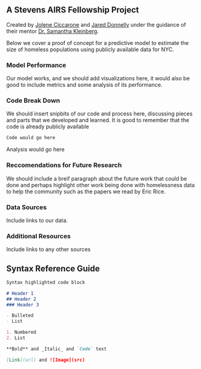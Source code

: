 ## A Stevens AIRS Fellowship Project

Created by [Jolene Ciccarone](https://www.linkedin.com/in/jolene-ciccarone-357b681b5/) and [Jared Donnelly](https://www.linkedin.com/in/jaredonnelly/) under the guidance of their mentor [Dr. Samantha Kleinberg](http://www.skleinberg.org/). 

Below we cover a proof of concept for a predictive model to estimate the size of homeless populations using publicly available data for NYC.

### Model Performance

Our model works, and we should add visualizations here, it would also be good to include metrics and some analysis of its performance.

### Code Break Down 

We should insert snipbits of our code and process here, discussing pieces and parts that we developed and learned. It is good to remember that the code is already publicly available

```markdown
Code would go here
```

Analysis would go here

### Reccomendations for Future Research

We should include a breif paragraph about the future work that could be done and perhaps highlight other work being done with homelessness data to help the community such as the papers we read by Eric Rice.

### Data Sources

Include links to our data.

### Additional Resources

Include links to any other sources

## Syntax Reference Guide

```markdown
Syntax highlighted code block

# Header 1
## Header 2
### Header 3

- Bulleted
- List

1. Numbered
2. List

**Bold** and _Italic_ and `Code` text

[Link](url) and ![Image](src)
```


